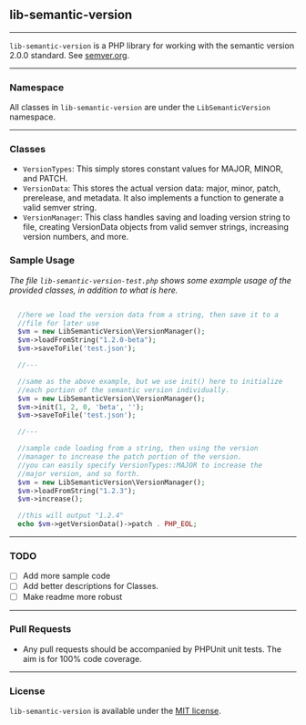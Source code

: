 ## lib-semantic-version ##
---

`lib-semantic-version` is a PHP library for working with the semantic version 2.0.0 standard.  See <a href="http://semver.org/spec/v2.0.0.html">semver.org</a>.

---

### Namespace ###

All classes in `lib-semantic-version` are under the `LibSemanticVersion` namespace.

---

### Classes ###

  - `VersionTypes`: This simply stores constant values for MAJOR, MINOR, and PATCH.
  - `VersionData`: This stores the actual version data: major, minor, patch, prerelease, and metadata.  It also implements a function to generate a valid semver string.
  - `VersionManager`: This class handles saving and loading version string to file, creating VersionData objects from valid semver strings, increasing version numbers, and more.


### Sample Usage ###

  *The file `lib-semantic-version-test.php` shows some example usage of the provided classes, in addition to what is here.*

```php

  //here we load the version data from a string, then save it to a 
  //file for later use
  $vm = new LibSemanticVersion\VersionManager();
  $vm->loadFromString("1.2.0-beta");
  $vm->saveToFile('test.json');

  //---

  //same as the above example, but we use init() here to initialize
  //each portion of the semantic version individually.
  $vm = new LibSemanticVersion\VersionManager();
  $vm->init(1, 2, 0, 'beta', '');
  $vm->saveToFile('test.json');

  //---

  //sample code loading from a string, then using the version
  //manager to increase the patch portion of the version.
  //you can easily specify VersionTypes::MAJOR to increase the
  //major version, and so forth.
  $vm = new LibSemanticVersion\VersionManager();
  $vm->loadFromString("1.2.3");
  $vm->increase();

  //this will output "1.2.4"
  echo $vm->getVersionData()->patch . PHP_EOL;

```

---

### TODO ###

  - [ ] Add more sample code
  - [ ] Add better descriptions for Classes.
  - [ ] Make readme more robust

---

### Pull Requests ###

  - Any pull requests should be accompanied by PHPUnit unit tests.  The aim is for 100% code coverage.

---

### License ###

`lib-semantic-version` is available under the <a href="LICENSE">MIT license</a>.